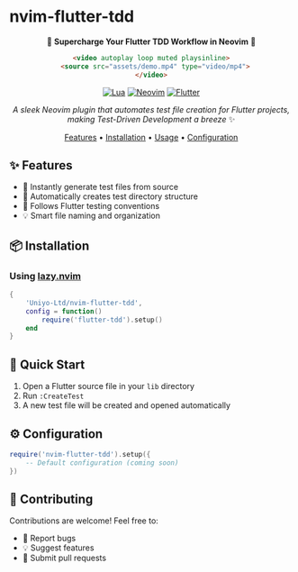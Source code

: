 # nvim-flutter-tdd

<div align="center">

🚀 **Supercharge Your Flutter TDD Workflow in Neovim** 🚀

```markdown
<video autoplay loop muted playsinline>
  <source src="assets/demo.mp4" type="video/mp4">
</video>
```

[![Lua](https://img.shields.io/badge/Made%20with-Lua-blue.svg?style=for-the-badge&logo=lua)](http://lua.org)
[![Neovim](https://img.shields.io/badge/For-Neovim-green.svg?style=for-the-badge&logo=neovim)](https://neovim.io)
[![Flutter](https://img.shields.io/badge/Flutter-TDD-blue.svg?style=for-the-badge&logo=flutter)](https://flutter.dev)

*A sleek Neovim plugin that automates test file creation for Flutter projects, making Test-Driven Development a breeze* ✨

[Features](#features) • [Installation](#installation) • [Usage](#usage) • [Configuration](#configuration)

</div>

## ✨ Features

- 🚀 Instantly generate test files from source
- 📁 Automatically creates test directory structure
- 🎯 Follows Flutter testing conventions
- 💡 Smart file naming and organization


## 📦 Installation

### Using [lazy.nvim](https://github.com/folke/lazy.nvim)
```lua
{
    'Uniyo-Ltd/nvim-flutter-tdd',
    config = function()
        require('flutter-tdd').setup()
    end
}
```

## 🚀 Quick Start

1. Open a Flutter source file in your `lib` directory
2. Run `:CreateTest`
3. A new test file will be created and opened automatically

## ⚙️ Configuration

```lua
require('nvim-flutter-tdd').setup({
    -- Default configuration (coming soon)
})
```
## 🤝 Contributing

Contributions are welcome! Feel free to:
- 🐛 Report bugs
- 💡 Suggest features
- 📝 Submit pull requests
